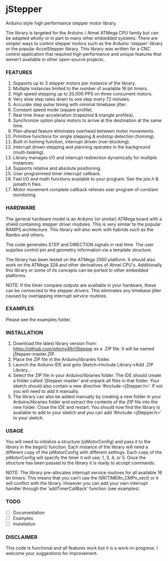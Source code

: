 # jStepper 

Arduino style high performance stepper motor library. 

The library is targeted for the Arduino / Atmel ATMega CPU family but can be adapted
wholly or in part to many other embedded systems. 
There are simpler ways to control stepper motors such as the Arduino 'stepper' library 
or the popular AccelStepper library. 
This library was written for a CNC control application that required high 
performance and unique features that weren't available in other open-source projects. 

### FEATURES

1) Supports up to 3 stepper motors per instance of the library.
2) Multiple instances limited to the number of available 16 bit timers.
3) High speed stepping up to 20,000 PPS on three concurrent motors.
4) Very slow step rates down to one step every 72 minutes.
5) Accurate step pulse timing with minimal timebase jitter.
6) Constant speed mode (square profile).
7) Real time linear acceleration (trapeziod & triangle profiles).
8) Synchronize option plans motors to arrive at the destination at the same time.
9) Plan-ahead feature eliminates overhead between motor movements.
10) Primitive functions for single stepping & endstop detection (homing).
11) Built-in homing function, interrupt driven (non-blocking).
12) Interrupt driven stepping and planning operates in the background (multi-tasking).
13) Library manages I/O and interrupt redirection dynamically for multiple instances.
14) Supports relative and absolute positioning.
15) User programmed timer interrupt callback.
16) Fast I/O and math functions available to your program. See the jsio.h & jsmath.h files.
17) Motor movement complete callback relieves user program of constant monitoring.

### HARDWARE

The general hardware model is an Arduino (or similar) ATMega board with a shield 
containing stepper driver modules. This is very similar to the popular RAMPS architecture.
This library will also work with hybrids such as the Rambo and others.

The code generates STEP and DIRECTION signals in real time. 
The user supplies control pin and geometry information via a template structure.

The library has been tested on the ATMega 2560 platform. It should also 
work on the ATMega 328 and other derivatives of Atmel CPU's. Additionally this library 
or some of its concepts can be ported to other embedded platforms.

NOTE: If the timer compare outputs are available in your hardware, these can be connected to
the stepper drivers. This eliminates any timebase jitter caused by overlapping interrupt
service routines.

### EXAMPLES

Please see the examples folder.

### INSTALLATION

1) Download the latest library version from: https://github.com/johnny49r/jStepper as a 
.ZIP file. It will be named jStepper-master.ZIP.
2) Place the ZIP file in the Arduino/libraries folder.
3) Launch the Arduino IDE and goto Sketch→Include Library→Add .ZIP Library…
4) Select the ZIP file in your Arduino/libraries folder. The IDE should create a folder called ‘jStepper-master’ and unpack all files in that folder. Your sketch should also contain a new directive ‘#include <jStepper.h>’. If not you will need to add it manually.
5) The library can also be added manually by creating a new folder in your Arduino/libraries folder and extract the contents of the ZIP file into the new folder. Close the IDE and restart. You should now find the library is available to add to your sketch and you can add ‘#include <jStepper.h>’ to your sketch. 

### USAGE

You will need to initialize a structure (jsMotorConfig) and pass it to the library
in the begin() function. Each instance of the library will need a different copy 
of the jsMotorConfig with different settings.
Each copy of the jsMotorConfig will specify the timer it will use; 1, 3, 4, or 5. 
Once the structure has been passed to the library it is ready to accept commands.

NOTE: The library pre-allocates interrupt service routines for all available 16 bit
timers. This means that you can't use the ISR(TIMERn_CMPn_vect) or it will conflict
with the library. However you can add your own interrupt handler through the 
'addTimerCallBack' function (see examples).

### TODO

- [ ] Documentation
- [ ] Examples
- [ ] Installation

### DISCLAIMER 

This code is functional and all features work but it is a work-in-progress. I 
welcome your suggestions for improvement.



